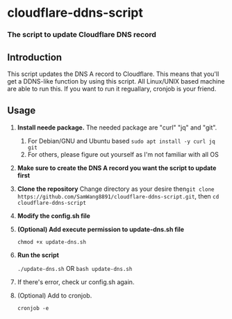 # cloudflare-ddns-script

### The script to update Cloudflare DNS record

## Introduction

This script updates the DNS A record to Cloudflare. This means that you'll get a DDNS-like function by using this script. All Linux/UNIX based machine are able to run this. If you want to run it reguallary, cronjob is your friend.

## Usage

1. **Install neede package.**
   The needed package are "curl" "jq" and "git".

   1. For Debian/GNU and Ubuntu based
      `sudo apt install -y curl jq git`
   2. For others, please figure out yourself as I'm not familiar with all OS
2. **Make sure to create the DNS A record you want the script to update first**
3. **Clone the repository**
   Change directory as your desire then`git clone https://github.com/SamWang8891/cloudflare-ddns-script.git`, then `cd cloudflare-ddns-script`
4. **Modify the config.sh file**
5. **(Optional) Add execute permission to update-dns.sh file**

   `chmod +x update-dns.sh`
6. **Run the script**

   `./update-dns.sh`  OR  `bash update-dns.sh`
7. If there's error, check ur config.sh again.
8. (Optional) Add to cronjob.

   ``cronjob -e``
